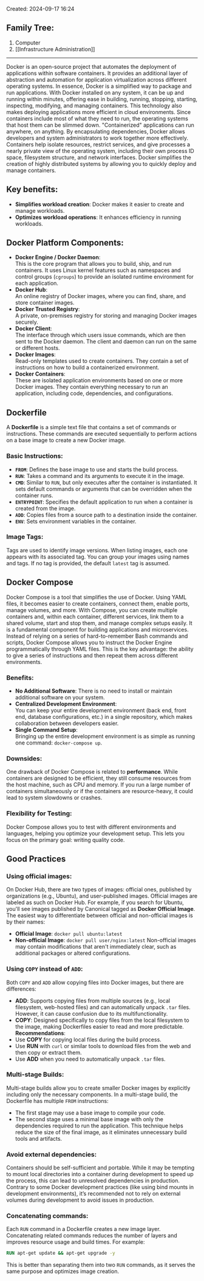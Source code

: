Created: 2024-09-17 16:24
## Family Tree:
1. Computer
2. [[Infrastructure Administration]]
-- -
Docker is an open-source project that automates the deployment of applications within software containers. It provides an additional layer of abstraction and automation for application virtualization across different operating systems.
In essence, Docker is a simplified way to package and run applications. With Docker installed on any system, it can be up and running within minutes, offering ease in building, running, stopping, starting, inspecting, modifying, and managing containers. This technology also makes deploying applications more efficient in cloud environments. Since containers include most of what they need to run, the operating systems that host them can be slimmed down.
"Containerized" applications can run anywhere, on anything. By encapsulating dependencies, Docker allows developers and system administrators to work together more effectively. Containers help isolate resources, restrict services, and give processes a nearly private view of the operating system, including their own process ID space, filesystem structure, and network interfaces.
Docker simplifies the creation of highly distributed systems by allowing you to quickly deploy and manage containers.
## Key benefits:
- **Simplifies workload creation**: Docker makes it easier to create and manage workloads.
- **Optimizes workload operations**: It enhances efficiency in running workloads.
## Docker Platform Components:
- **Docker Engine / Docker Daemon**:  
  This is the core program that allows you to build, ship, and run containers. It uses Linux kernel features such as namespaces and control groups (`cgroups`) to provide an isolated runtime environment for each application.
- **Docker Hub**:  
  An online registry of Docker images, where you can find, share, and store container images.
- **Docker Trusted Registry**:  
  A private, on-premises registry for storing and managing Docker images securely.
- **Docker Client**:  
  The interface through which users issue commands, which are then sent to the Docker daemon. The client and daemon can run on the same or different hosts.
- **Docker Images**:  
  Read-only templates used to create containers. They contain a set of instructions on how to build a containerized environment.
- **Docker Containers**:  
  These are isolated application environments based on one or more Docker images. They contain everything necessary to run an application, including code, dependencies, and configurations.
## Dockerfile
A **Dockerfile** is a simple text file that contains a set of commands or instructions. These commands are executed sequentially to perform actions on a base image to create a new Docker image.
### Basic Instructions:
- **`FROM`**: Defines the base image to use and starts the build process.
- **`RUN`**: Takes a command and its arguments to execute it in the image.
- **`CMD`**: Similar to `RUN`, but only executes after the container is instantiated. It sets default commands or arguments that can be overridden when the container runs.    
- **`ENTRYPOINT`**: Specifies the default application to run when a container is created from the image.    
- **`ADD`**: Copies files from a source path to a destination inside the container.
- **`ENV`**: Sets environment variables in the container.
### Image Tags:
Tags are used to identify image versions. When listing images, each one appears with its associated tag. You can group your images using names and tags. If no tag is provided, the default `latest` tag is assumed.
## Docker Compose
Docker Compose is a tool that simplifies the use of Docker. Using YAML files, it becomes easier to create containers, connect them, enable ports, manage volumes, and more. With Compose, you can create multiple containers and, within each container, different services, link them to a shared volume, start and stop them, and manage complex setups easily. It is a fundamental component for building applications and microservices.
Instead of relying on a series of hard-to-remember Bash commands and scripts, Docker Compose allows you to instruct the Docker Engine programmatically through YAML files. This is the key advantage: the ability to give a series of instructions and then repeat them across different environments.
### Benefits:
- **No Additional Software**: 
  There is no need to install or maintain additional software on your system.
- **Centralized Development Environment**:  
  You can keep your entire development environment (back end, front end, database configurations, etc.) in a single repository, which makes collaboration between developers easier.
- **Single Command Setup**:  
  Bringing up the entire development environment is as simple as running one command: `docker-compose up`.
### Downsides:
One drawback of Docker Compose is related to **performance**. While containers are designed to be efficient, they still consume resources from the host machine, such as CPU and memory. If you run a large number of containers simultaneously or if the containers are resource-heavy, it could lead to system slowdowns or crashes.
### Flexibility for Testing:
Docker Compose allows you to test with different environments and languages, helping you optimize your development setup. This lets you focus on the primary goal: writing quality code.
## Good Practices
### Using official images:
On Docker Hub, there are two types of images: official ones, published by organizations (e.g., Ubuntu), and user-published images. Official images are labeled as such on Docker Hub. For example, if you search for Ubuntu, you'll see images published by Canonical tagged as **Docker Official Image**.
The easiest way to differentiate between official and non-official images is by their names:
- **Official Image**: `docker pull ubuntu:latest`
- **Non-official Image**: `docker pull user/nginx:latest`
Non-official images may contain modifications that aren't immediately clear, such as additional packages or altered configurations.
### Using `COPY` instead of `ADD`:
Both `COPY` and `ADD` allow copying files into Docker images, but there are differences:
- **ADD**: Supports copying files from multiple sources (e.g., local filesystem, web-hosted files) and can automatically unpack `.tar` files. However, it can cause confusion due to its multifunctionality.
- **COPY**: Designed specifically to copy files from the local filesystem to the image, making Dockerfiles easier to read and more predictable.
**Recommendations**:
- Use **COPY** for copying local files during the build process.
- Use **RUN** with `curl` or similar tools to download files from the web and then copy or extract them.
- Use **ADD** when you need to automatically unpack `.tar` files.
### Multi-stage Builds:
Multi-stage builds allow you to create smaller Docker images by explicitly including only the necessary components. In a multi-stage build, the Dockerfile has multiple `FROM` instructions:
- The first stage may use a base image to compile your code.
- The second stage uses a minimal base image with only the dependencies required to run the application.
This technique helps reduce the size of the final image, as it eliminates unnecessary build tools and artifacts.
### Avoid external dependencies:
Containers should be self-sufficient and portable. While it may be tempting to mount local directories into a container during development to speed up the process, this can lead to unresolved dependencies in production.
Contrary to some Docker development practices (like using bind mounts in development environments), it’s recommended not to rely on external volumes during development to avoid issues in production.
### Concatenating commands:
Each `RUN` command in a Dockerfile creates a new image layer. Concatenating related commands reduces the number of layers and improves resource usage and build times. For example:
```dockerfile
RUN apt-get update && apt-get upgrade -y
```
This is better than separating them into two `RUN` commands, as it serves the same purpose and optimizes image creation.